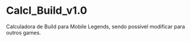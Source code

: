 # Calcl_Build_v1.0
Calculadora de Build para Mobile Legends, sendo possível modificar para outros games.
